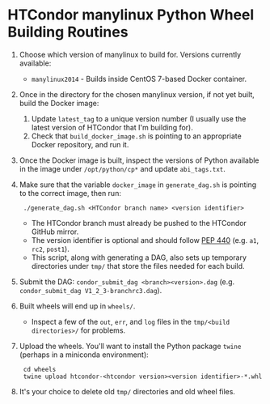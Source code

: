 # HTCondor manylinux Python Wheel Building Routines

1. Choose which version of manylinux to build for. Versions currently available:
   * `manylinux2014` - Builds inside CentOS 7-based Docker container.
2. Once in the directory for the chosen manylinux version, if not yet built, build the Docker image:
   1. Update `latest_tag` to a unique version number (I usually use the latest version of HTCondor that I'm building for).
   2. Check that `build_docker_image.sh` is pointing to an appropriate Docker repository, and run it.
3. Once the Docker image is built, inspect the versions of Python available in the image under `/opt/python/cp*` and update `abi_tags.txt`.
4. Make sure that the variable `docker_image` in `generate_dag.sh` is pointing to the correct image, then run:
   
		./generate_dag.sh <HTCondor branch name> <version identifier>
   
	* The HTCondor branch must already be pushed to the HTCondor GitHub mirror.
	* The version identifier is optional and should follow [PEP 440](https://www.python.org/dev/peps/pep-0440/) (e.g. `a1`, `rc2`, `post1`).
	* This script, along with generating a DAG, also sets up temporary directories under `tmp/` that store the files needed for each build.
5. Submit the DAG: `condor_submit_dag <branch><version>.dag` (e.g. `condor_submit_dag V1_2_3-branchrc3.dag`).
6. Built wheels will end up in `wheels/`.
    * Inspect a few of the `out`, `err`, and `log` files in the `tmp/<build directories>/` for problems.
7. Upload the wheels. You'll want to install the Python package `twine` (perhaps in a miniconda environment):

		cd wheels
		twine upload htcondor-<htcondor version><version identifier>-*.whl

8. It's your choice to delete old `tmp/` directories and old wheel files.

